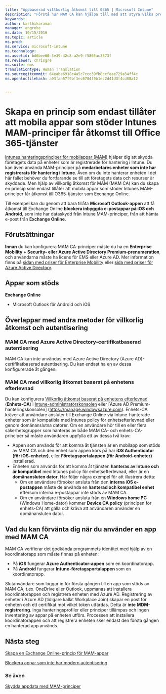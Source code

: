 ```yaml
---
title: "Appbaserad villkorlig åtkomst till 0365 | Microsoft Intune"
description: "Förstå hur MAM CA kan hjälpa till med att styra vilka program som har åtkomst till O365-tjänster."
keywords: 
author: karthikaraman
manager: angrobe
ms.date: 10/15/2016
ms.topic: article
ms.prod: 
ms.service: microsoft-intune
ms.technology: 
ms.assetid: bd6bee60-5e39-42c8-a2e9-f5865ac3573f
ms.reviewer: chrisgre
ms.suite: ems
translationtype: Human Translation
ms.sourcegitcommit: 64eaba6918c4a5c7ccc39fb8ccfeae729a34ff4c
ms.openlocfilehash: a03faa57f9bf1ec6784f0b1ec2d41d3f4cd88a12


---
```


# Skapa en princip som endast tillåter att mobila appar som stöder Intunes MAM-principer får åtkomst till Office 365-tjänster
[Intunes hanteringsprinciper för mobilappar (MAM)](protect-apps-and-data-with-microsoft-intune.md) hjälper dig att skydda företagets data på enheter som är registrerade för hantering i Intune. Du kan även använda MAM-principer på **medarbetares enheter som inte har registrerats för hantering i Intune**.  Även om du inte hanterar enheten i det här fallet behöver du fortfarande se till att företagets data och resurser är skyddade. Men hjälp av villkorlig åtkomst för MAM (MAM CA) kan du skapa en princip som endast tillåter att mobila appar som stöder Intunes MAM-principer får åtkomst till O365-tjänster som Exchange Online.

Till exempel kan du genom att bara tillåta **Microsoft Outlook-appen** att få åtkomst till Exchange Online **blockera inbyggda e-postappar på iOS och Android**, som inte har dataskydd från Intune MAM-principer, från att hämta e-post från **Exchange Online**.

## Förutsättningar
**Innan** du kan konfigurera MAM CA-principer måste du ha en **Enterprise Mobility + Security- eller Azure Active Directory Premium-prenumeration**, och användarna måste ha licens för EMS eller Azure AD. Mer information finns på [sidan med priser för Enterprise Mobility](https://www.microsoft.com/en-us/cloud-platform/enterprise-mobility-pricing) eller [sida med priser för Azure Active Directory](https://azure.microsoft.com/en-us/pricing/details/active-directory/).


## Appar som stöds
**Exchange Online**
* Microsoft Outlook för Android och iOS

## Överlappar med andra metoder för villkorlig åtkomst och autentisering
### MAM CA med Azure Active Directory-certifikatbaserad autentisering

MAM CA kan inte användas med Azure Active Directory (Azure AD)-certifikatbaserad autentisering. Du kan endast ha en av dessa konfigurerade åt gången.
### MAM CA med villkorlig åtkomst baserat på enhetens efterlevnad  

Du kan konfigurera [Villkorlig åtkomst baserat på enhetens efterlevnad](restrict-access-to-email-and-o365-services-with-microsoft-intune.md) (**Enhets-CA**) i [Intune-administratörskonsolen](https://manage.microsoft.com) eller [Azure AD Premium-hanteringskonsolen] (https://manage.windowsazure.com). Enhets-CA kräver att användare ansluter till Exchange Online via Intune-hanterade enheter som är kompatibla med Intunes policy för enhetsefterlevnad eller genom domänanslutna datorer.  Om en användare hör till en eller flera säkerhetsgrupper som hanteras av både MAM CA- och enhets-CA-principer så måste användaren uppfylla ett av dessa två krav:
* Appen som används för att komma åt tjänsten är en mobilapp som stöds av MAM CA och den enhet som appen körs på har **iOS Authenticator (för iOS-enheter)**, eller **Företagsportalappen (för Android-enheter)** installerad.
* Enheten som används för att komma åt tjänsten **hanteras av Intune och är kompatibel** med Intunes policy för enhetsefterlevnad, eller är en **domänansluten dator**.  Här följer några exempel för att illustrera detta:
  * Om en användare försöker ansluta från den **interna iOS e-postappen** måste de använda en **hanterad och kompatibel enhet** eftersom interna e-postappar inte stöds av MAM CA.
  * Om en användare försöker ansluta från en **Windows home PC** (Windows Home-dator) kommer **Device CA policy** (principen för enhets-CA) att gälla och kräva att användaren använder en domänansluten dator.


## Vad du kan förvänta dig när du använder en app med MAM CA
MAM CA verifierar det godkända programmets identitet med hjälp av en koordinatorapp som måste finnas på enheten:
*  På **iOS** fungerar **Azure Authenticator-appen** som en koordinatorapp.
* På **Android** fungerar **Intune-företagsportalappen** som en koordinatorapp. 

Slutanvändare som loggar in för första gången till en app som stöds av MAM CA, t.ex. OneDrive eller Outlook, uppmanas att installera koordinatorappen och registrera enheten med Azure AD. Registrering av enheter i Azure AD (tidigare kallat Workplace Join) skapar en post för enheten och ett certifikat mot vilket token utfärdas.  Detta är **inte** **MDM-registrering**. Inga hanteringsprofiler eller principer tillämpas och ingen inventering av appar på enheten utförs.  Processen att installera koordinatorappen och att registrera enheten sker endast den första gången en hanterad app används.


## Nästa steg
[Skapa en Exchange Online-princip för MAM-appar](mam-ca-for-exchange-online.md)

[Blockera appar som inte har modern autentisering](block-apps-with-no-modern-authentication.md)

### Se även

[Skydda appdata med MAM-principer](protect-app-data-using-mobile-app-management-policies-with-microsoft-intune.md)



<!--HONumber=Oct16_HO2-->


